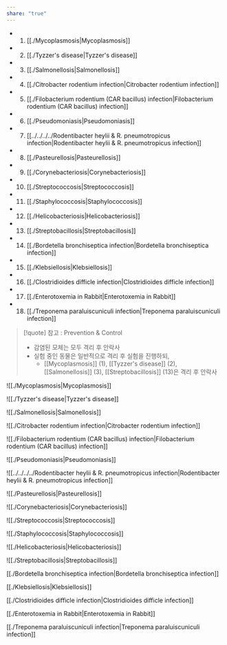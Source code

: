 ```yaml
---
share: "true"
---
```

- 1. [[./Mycoplasmosis|Mycoplasmosis]]
- 2. [[./Tyzzer's disease|Tyzzer's disease]]
- 3. [[./Salmonellosis|Salmonellosis]]
- 4. [[./Citrobacter rodentium infection|Citrobacter rodentium infection]]
- 5. [[./Filobacterium rodentium (CAR bacillus) infection|Filobacterium rodentium (CAR bacillus) infection]]
- 6. [[./Pseudomoniasis|Pseudomoniasis]]
- 7. [[../../../../Rodentibacter heylii & R. pneumotropicus infection|Rodentibacter heylii & R. pneumotropicus infection]]
- 8. [[./Pasteurellosis|Pasteurellosis]]
- 9. [[./Corynebacteriosis|Corynebacteriosis]]
- 10. [[./Streptococcosis|Streptococcosis]]
- 11. [[./Staphylococcosis|Staphylococcosis]]
- 12. [[./Helicobacteriosis|Helicobacteriosis]]
- 13. [[./Streptobacillosis|Streptobacillosis]]
- 14. [[./Bordetella bronchiseptica infection|Bordetella bronchiseptica infection]]
- 15. [[./Klebsiellosis|Klebsiellosis]]
- 16. [[./Clostridioides difficle infection|Clostridioides difficle infection]]
- 17. [[./Enterotoxemia in Rabbit|Enterotoxemia in Rabbit]]
- 18. [[./Treponema paraluiscuniculi infection|Treponema paraluiscuniculi infection]]



>[!quote] 참고 : Prevention & Control
>- 감염된 모체는 모두 격리 후 안락사
>- 실험 중인 동물은 일반적으로 격리 후 실험을 진행하되,
>	- [[Mycoplasmosis]] (1), [[Tyzzer's disease]] (2), [[Salmonellosis]] (3), [[Streptobacillosis]] (13)은 격리 후 안락사



![[./Mycoplasmosis|Mycoplasmosis]]

![[./Tyzzer's disease|Tyzzer's disease]]

![[./Salmonellosis|Salmonellosis]]

![[./Citrobacter rodentium infection|Citrobacter rodentium infection]]

![[./Filobacterium rodentium (CAR bacillus) infection|Filobacterium rodentium (CAR bacillus) infection]]

![[./Pseudomoniasis|Pseudomoniasis]]

![[../../../../Rodentibacter heylii & R. pneumotropicus infection|Rodentibacter heylii & R. pneumotropicus infection]]

![[./Pasteurellosis|Pasteurellosis]]

![[./Corynebacteriosis|Corynebacteriosis]]

![[./Streptococcosis|Streptococcosis]]

![[./Staphylococcosis|Staphylococcosis]]

![[./Helicobacteriosis|Helicobacteriosis]]

![[./Streptobacillosis|Streptobacillosis]]

[[./Bordetella bronchiseptica infection|Bordetella bronchiseptica infection]]

[[./Klebsiellosis|Klebsiellosis]]

[[./Clostridioides difficle infection|Clostridioides difficle infection]]

[[./Enterotoxemia in Rabbit|Enterotoxemia in Rabbit]]

[[./Treponema paraluiscuniculi infection|Treponema paraluiscuniculi infection]]
